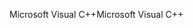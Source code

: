 <span data-ttu-id="d3b10-101">Microsoft Visual C++</span><span class="sxs-lookup"><span data-stu-id="d3b10-101">Microsoft Visual C++</span></span>